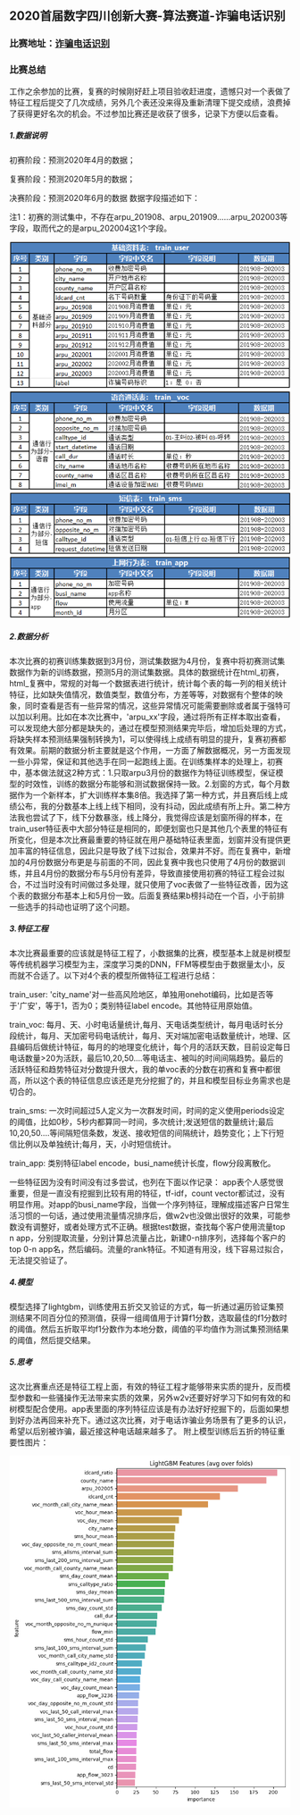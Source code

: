 ## 2020首届数字四川创新大赛-算法赛道-诈骗电话识别
### 比赛地址：[诈骗电话识别](http://www.scdata.net.cn/common/cmpt/%E8%AF%88%E9%AA%97%E7%94%B5%E8%AF%9D%E8%AF%86%E5%88%AB_%E7%AB%9E%E8%B5%9B%E4%BF%A1%E6%81%AF.html)
### 比赛总结

工作之余参加的比赛，复赛的时候刚好赶上项目验收赶进度，遗憾只对一个表做了特征工程后提交了几次成绩，另外几个表还没来得及重新清理下提交成绩，浪费掉了获得更好名次的机会。不过参加比赛还是收获了很多，记录下方便以后查看。

##### 1.数据说明
初赛阶段：预测2020年4月的数据；

复赛阶段：预测2020年5月的数据；

决赛阶段：预测2020年6月的数据
数据字段描述如下：

注1：初赛的测试集中，不存在arpu_201908、arpu_201909……arpu_202003等字段，取而代之的是arpu_202004这1个字段。     
   
   ![输入图片说明](https://github.com/AiIsBetter/sichuan_voice_phishing2020/blob/main/IMG/train_user.png)
    ![输入图片说明](https://github.com/AiIsBetter/sichuan_voice_phishing2020/blob/main/IMG/train_voc.png)
    ![输入图片说明](https://github.com/AiIsBetter/sichuan_voice_phishing2020/blob/main/IMG/train_sms.png)
    ![输入图片说明](https://github.com/AiIsBetter/sichuan_voice_phishing2020/blob/main/IMG/train_app.png)
    
##### 2.数据分析

本次比赛的初赛训练集数据到3月份，测试集数据为4月份，复赛中将初赛测试集数据作为新的训练数据，预测5月的测试集数据。具体的数据统计在html_初赛，html_复赛中，常规的对每一个数据表进行统计，统计每个表的每一列的相关统计特征，比如缺失值情况，数值类型，数值分布，方差等等，对数据有个整体的映象，同时查看是否有一些异常的情况，这些异常情况可能需要删除或者属于强特可以加以利用。比如在本次比赛中，'arpu_xx'字段，通过将所有正样本取出查看，可以发现绝大部分都是缺失的，通过在模型预测结果完毕后，增加后处理的方式，将缺失样本预测结果强制转换为1，可以使得线上成绩有明显的提升，复赛初赛都有效果。前期的数据分析主要就是这个作用，一方面了解数据概况，另一方面发现一些小异常，保证和其他选手在同一起跑线上面。在训练集样本的处理上，初赛中，基本做法就这2种方式：1.只取arpu3月份的数据作为特征训练模型，保证模型的时效性，训练的数据分布能够和测试数据保持一致。2.划窗的方式，每个月数据作为一个新样本，扩大训练样本集8倍。我选择了第一种方式，并且赛后线上成绩公布，我的分数基本上线上线下相同，没有抖动，因此成绩有所上升。第二种方法我也尝试了下，线下分数暴涨，线上降分，我觉得应该是划窗所得的样本，在train_user特征表中大部分特征是相同的，即便划窗也只是其他几个表里的特征有所变化，但是本次比赛最重要的特征就在用户基础特征表里面，划窗并没有提供更加丰富的特征信息，因此只是导致了线下过拟合，效果并不好。而在复赛中，新增加的4月份数据分布更是与前面的不同，因此复赛中我也只使用了4月份的数据训练，并且4月份的数据分布与5月份有差异，导致直接使用初赛的特征工程会过拟合，不过当时没有时间做过多处理，就只使用了voc表做了一些特征改善，因为这个表的数据分布基本上和5月份一致。后面复赛结果b榜抖动在一个百，小于前排一些选手的抖动也证明了这个问题。

##### 3.特征工程

本次比赛最重要的应该就是特征工程了，小数据集的比赛，模型基本上就是树模型等传统机器学习模型为主，深度学习类的DNN，FFM等模型由于数据量太小，反而就不合适了。以下对4个表的模型所做特征工程进行总结：

train_user:
'city_name'对一些高风险地区，单独用onehot编码，比如是否等于'广安'，等于1，否为0；类别特征label encode。其他特征用原始值。

train_voc:
每月、天、小时电话量统计,每月、天电话类型统计，每月电话时长分段统计，每月、天加密号码电话统计，每月、天对端加密电话数量统计，地理、区县编码后做统计特征，每月的的地理变化统计，每个月的活跃天数，目前设定每日电话数量>20为活跃，最后10,20,50....等电话主、被叫的时间间隔趋势。最后的活跃特征和趋势特征对分数提升很大，我的单voc表的分数在初赛和复赛中都很高，所以这个表的特征信息应该还是充分挖掘了的，并且和模型目标业务需求也是切合的。

train_sms:
一次时间超过5人定义为一次群发时间，时间的定义使用periods设定的阈值，比如0秒，5秒内都算同一时间，多次统计;发送短信的数量统计;最后10,20,50....等间隔短信条数，发送、接收短信的间隔统计，趋势变化；上下行短信比例以及单独统计;每月，天，小时短信统计。

train_app:
类别特征label encode，busi_name统计长度，flow分段离散化。

一些特征因为没有时间没有过多尝试，也列在下面以作记录：
app表个人感觉很重要，但是一直没有挖掘到比较有用的特征，tf-idf，count vector都试过，没有明显作用。对app的busi_name字段，当做一个序列特征，理解成描述客户日常生活习惯的一句话，通过使用流量情况排序后，做w2v也没做出很好的效果，可能参数没有调整好，或者处理方式不正确。根据test数据，查找每个客户使用流量top n app，分别提取流量，分别计算总流量占比，新建0-n排序列，选择每个客户的top 0-n app名，然后编码。流量的rank特征。不知道有用没，线下容易过拟合，无法提交验证了。

##### 4.模型

模型选择了lightgbm，训练使用五折交叉验证的方式，每一折通过遍历验证集预测结果不同百分位的预测值，获得一组阈值用于计算f1分数，选取最佳的f1分数时的阈值。然后五折取平均f1分数作为本地分数，阈值的平均值作为测试集预测结果的阈值，然后提交结果。

##### 5.思考

这次比赛重点还是特征工程上面，有效的特征工程才能够带来实质的提升，反而模型参数和一些骚操作无法带来实质的效果，另外w2v还要好好学习下如何有效的和树模型配合使用。app表里面的序列特征应该是有办法好好挖掘下的，后面如果想到好办法再回来补充下。通过这次比赛，对于电话诈骗业务场景有了更多的认识，希望以后别被诈骗，最近接这种电话越来越多了。
附上模型训练后五折的特征重要性图片：

   ![输入图片说明](https://github.com/AiIsBetter/sichuan_voice_phishing2020/blob/main/IMG/importances.png)

